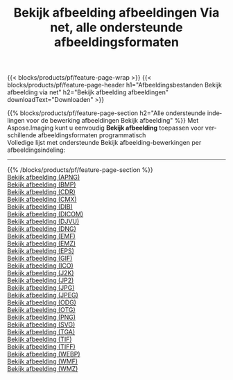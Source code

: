 ﻿---
title: Bekijk afbeelding afbeeldingen Via net, alle ondersteunde afbeeldingsformaten 
weight: 3920
url: /nl/net/viewer 
lang: nl
langdirlevel: 2
locales: zh-hans,ja,it,ru,de,es,fr,nl,id,lt,pl,pt,vi,tr,ko,zh-hant,ar,hi,th,sv,cs,uk,he
description: Met behulp van Aspose.Imaging kunt u eenvoudig Bekijk afbeelding afbeeldingen maken via net
---

{{< blocks/products/pf/feature-page-wrap >}}
{{< blocks/products/pf/feature-page-header h1="Afbeeldingsbestanden Bekijk afbeelding via net" h2="Bekijk afbeelding afbeeldingen" downloadText="Downloaden" >}}


{{% blocks/products/pf/feature-page-section  h2="Alle ondersteunde indelingen voor de bewerking afbeeldingen Bekijk afbeelding" %}}
Met Aspose.Imaging kunt u eenvoudig **Bekijk afbeelding** toepassen voor verschillende afbeeldingsformaten programmatisch
<br/>
Volledige lijst met ondersteunde Bekijk afbeelding-bewerkingen per afbeeldingsindeling:
<hr/>
{{% /blocks/products/pf/feature-page-section %}}
<div class="container-fluid productfamilypage bg-gray">
    <div class="convertypes bg-gray agp-content section">
        <div class="container">
		<div class="row other-converters">
		    <div class='col-md-2 other-converter remove-lp remove-rp'><a href="/imaging/nl/net/viewer/apng" >Bekijk afbeelding (APNG)</a></div><div class='col-md-2 other-converter remove-lp remove-rp'><a href="/imaging/nl/net/viewer/bmp" >Bekijk afbeelding (BMP)</a></div><div class='col-md-2 other-converter remove-lp remove-rp'><a href="/imaging/nl/net/viewer/cdr" >Bekijk afbeelding (CDR)</a></div><div class='col-md-2 other-converter remove-lp remove-rp'><a href="/imaging/nl/net/viewer/cmx" >Bekijk afbeelding (CMX)</a></div><div class='col-md-2 other-converter remove-lp remove-rp'><a href="/imaging/nl/net/viewer/dib" >Bekijk afbeelding (DIB)</a></div><div class='col-md-2 other-converter remove-lp remove-rp'><a href="/imaging/nl/net/viewer/dicom" >Bekijk afbeelding (DICOM)</a></div><div class='col-md-2 other-converter remove-lp remove-rp'><a href="/imaging/nl/net/viewer/djvu" >Bekijk afbeelding (DJVU)</a></div><div class='col-md-2 other-converter remove-lp remove-rp'><a href="/imaging/nl/net/viewer/dng" >Bekijk afbeelding (DNG)</a></div><div class='col-md-2 other-converter remove-lp remove-rp'><a href="/imaging/nl/net/viewer/emf" >Bekijk afbeelding (EMF)</a></div><div class='col-md-2 other-converter remove-lp remove-rp'><a href="/imaging/nl/net/viewer/emz" >Bekijk afbeelding (EMZ)</a></div><div class='col-md-2 other-converter remove-lp remove-rp'><a href="/imaging/nl/net/viewer/eps" >Bekijk afbeelding (EPS)</a></div><div class='col-md-2 other-converter remove-lp remove-rp'><a href="/imaging/nl/net/viewer/gif" >Bekijk afbeelding (GIF)</a></div><div class='col-md-2 other-converter remove-lp remove-rp'><a href="/imaging/nl/net/viewer/ico" >Bekijk afbeelding (ICO)</a></div><div class='col-md-2 other-converter remove-lp remove-rp'><a href="/imaging/nl/net/viewer/j2k" >Bekijk afbeelding (J2K)</a></div><div class='col-md-2 other-converter remove-lp remove-rp'><a href="/imaging/nl/net/viewer/jp2" >Bekijk afbeelding (JP2)</a></div><div class='col-md-2 other-converter remove-lp remove-rp'><a href="/imaging/nl/net/viewer/jpg" >Bekijk afbeelding (JPG)</a></div><div class='col-md-2 other-converter remove-lp remove-rp'><a href="/imaging/nl/net/viewer/jpeg" >Bekijk afbeelding (JPEG)</a></div><div class='col-md-2 other-converter remove-lp remove-rp'><a href="/imaging/nl/net/viewer/odg" >Bekijk afbeelding (ODG)</a></div><div class='col-md-2 other-converter remove-lp remove-rp'><a href="/imaging/nl/net/viewer/otg" >Bekijk afbeelding (OTG)</a></div><div class='col-md-2 other-converter remove-lp remove-rp'><a href="/imaging/nl/net/viewer/png" >Bekijk afbeelding (PNG)</a></div><div class='col-md-2 other-converter remove-lp remove-rp'><a href="/imaging/nl/net/viewer/svg" >Bekijk afbeelding (SVG)</a></div><div class='col-md-2 other-converter remove-lp remove-rp'><a href="/imaging/nl/net/viewer/tga" >Bekijk afbeelding (TGA)</a></div><div class='col-md-2 other-converter remove-lp remove-rp'><a href="/imaging/nl/net/viewer/tif" >Bekijk afbeelding (TIF)</a></div><div class='col-md-2 other-converter remove-lp remove-rp'><a href="/imaging/nl/net/viewer/tiff" >Bekijk afbeelding (TIFF)</a></div><div class='col-md-2 other-converter remove-lp remove-rp'><a href="/imaging/nl/net/viewer/webp" >Bekijk afbeelding (WEBP)</a></div><div class='col-md-2 other-converter remove-lp remove-rp'><a href="/imaging/nl/net/viewer/wmf" >Bekijk afbeelding (WMF)</a></div><div class='col-md-2 other-converter remove-lp remove-rp'><a href="/imaging/nl/net/viewer/wmz" >Bekijk afbeelding (WMZ)</a></div>
                </div>
        </div>
    </div>
</div>
<br/>
